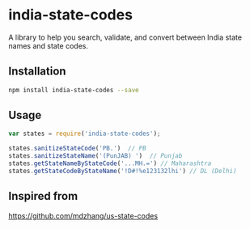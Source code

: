 # india-state-codes

A library to help you search, validate, and convert between India state names and state codes.

## Installation

```sh
npm install india-state-codes --save
```

## Usage

```javascript
var states = require('india-state-codes');

states.sanitizeStateCode('PB.')  // PB
states.sanitizeStateName('(PunJAB) ')  // Punjab
states.getStateNameByStateCode('...MH.=') // Maharashtra
states.getStateCodeByStateName('!D#!%e123132lhi') // DL (Delhi)
```
## Inspired from
https://github.com/mdzhang/us-state-codes